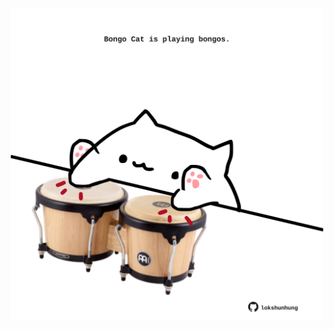 <!-- built at 26/11/2021, 16:03:04 UTC -->
<p align="center">
  <img width="500" height="500" src="./ReadmeImage.svg">
</p>
